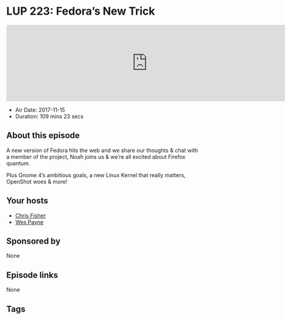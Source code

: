 # LUP 223: Fedora’s New Trick

<iframe src="https://player.fireside.fm/v2/RUkczH-V+L4N1t9Pq?theme=dark" width="740" height="200" frameborder="0" scrolling="no"></iframe>

* Air Date: 2017-11-15
* Duration: 109 mins 23 secs

## About this episode

A new version of Fedora hits the web and we share our thoughts & chat with a member of the project, Noah joins us & we’re all excited about Firefox quantum.

Plus Gnome 4’s ambitious goals, a new Linux Kernel that really matters, OpenShot woes & more!

## Your hosts
* [Chris Fisher](https://linuxunplugged.com/hosts/chrislas)
* [Wes Payne](https://linuxunplugged.com/hosts/wes)

## Sponsored by

None



## Episode links

None



## Tags

